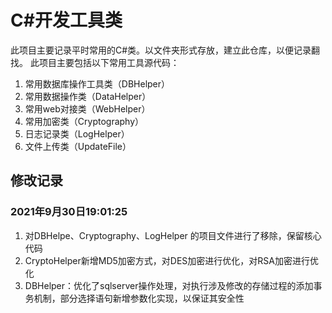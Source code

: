 # C#开发工具类

此项目主要记录平时常用的C#类。以文件夹形式存放，建立此仓库，以便记录翻找。
此项目主要包括以下常用工具源代码：
1. 常用数据库操作工具类（DBHelper）
2. 常用数据操作类（DataHelper）
3. 常用web对接类（WebHelper）
4. 常用加密类（Cryptography）
5. 日志记录类（LogHelper）
6. 文件上传类（UpdateFile）

## 修改记录
### 2021年9月30日19:01:25
1. 对DBHelpe、Cryptography、LogHelper 的项目文件进行了移除，保留核心代码
2. CryptoHelper新增MD5加密方式，对DES加密进行优化，对RSA加密进行优化
3. DBHelper：优化了sqlserver操作处理，对执行涉及修改的存储过程的添加事务机制，部分选择语句新增参数化实现，以保证其安全性
